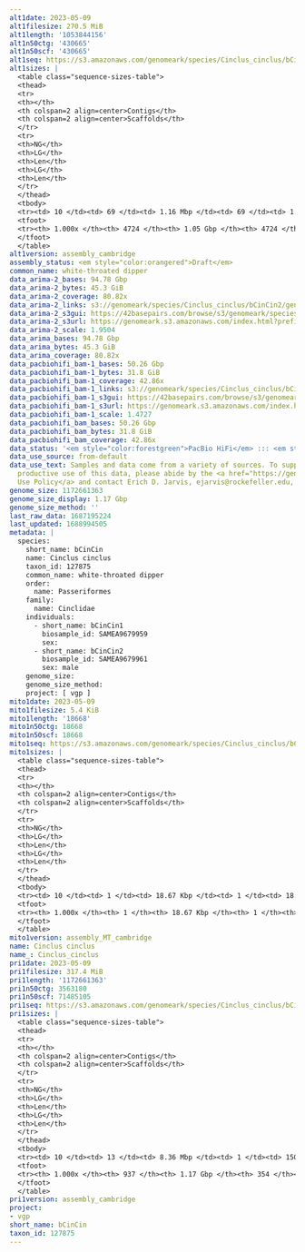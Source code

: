 ```yaml
---
alt1date: 2023-05-09
alt1filesize: 270.5 MiB
alt1length: '1053844156'
alt1n50ctg: '430665'
alt1n50scf: '430665'
alt1seq: https://s3.amazonaws.com/genomeark/species/Cinclus_cinclus/bCinCin1/assembly_cambridge/bCinCin1.alt.asm.20230509.fasta.gz
alt1sizes: |
  <table class="sequence-sizes-table">
  <thead>
  <tr>
  <th></th>
  <th colspan=2 align=center>Contigs</th>
  <th colspan=2 align=center>Scaffolds</th>
  </tr>
  <tr>
  <th>NG</th>
  <th>LG</th>
  <th>Len</th>
  <th>LG</th>
  <th>Len</th>
  </tr>
  </thead>
  <tbody>
  <tr><td> 10 </td><td> 69 </td><td> 1.16 Mbp </td><td> 69 </td><td> 1.16 Mbp </td></tr><tr><td> 20 </td><td> 177 </td><td> 0.83 Mbp </td><td> 177 </td><td> 0.83 Mbp </td></tr><tr><td> 30 </td><td> 322 </td><td> 0.65 Mbp </td><td> 322 </td><td> 0.65 Mbp </td></tr><tr><td> 40 </td><td> 503 </td><td> 0.52 Mbp </td><td> 503 </td><td> 0.52 Mbp </td></tr><tr style="background-color:#cccccc;"><td> 50 </td><td> 726 </td><td> 430.67 Kbp </td><td> 726 </td><td> 430.67 Kbp </td></tr><tr><td> 60 </td><td> 999 </td><td> 343.45 Kbp </td><td> 999 </td><td> 343.45 Kbp </td></tr><tr><td> 70 </td><td> 1346 </td><td> 266.51 Kbp </td><td> 1346 </td><td> 266.51 Kbp </td></tr><tr><td> 80 </td><td> 1813 </td><td> 187.56 Kbp </td><td> 1813 </td><td> 187.56 Kbp </td></tr><tr><td> 90 </td><td> 2548 </td><td> 107.16 Kbp </td><td> 2548 </td><td> 107.16 Kbp </td></tr><tr><td> 100 </td><td> 4724 </td><td> 7.08 Kbp </td><td> 4724 </td><td> 7.08 Kbp </td></tr></tbody>
  <tfoot>
  <tr><th> 1.000x </th><th> 4724 </th><th> 1.05 Gbp </th><th> 4724 </th><th> 1.05 Gbp </th></tr>
  </tfoot>
  </table>
alt1version: assembly_cambridge
assembly_status: <em style="color:orangered">Draft</em>
common_name: white-throated dipper
data_arima-2_bases: 94.78 Gbp
data_arima-2_bytes: 45.3 GiB
data_arima-2_coverage: 80.82x
data_arima-2_links: s3://genomeark/species/Cinclus_cinclus/bCinCin2/genomic_data/arima/<br>
data_arima-2_s3gui: https://42basepairs.com/browse/s3/genomeark/species/Cinclus_cinclus/bCinCin2/genomic_data/arima/
data_arima-2_s3url: https://genomeark.s3.amazonaws.com/index.html?prefix=species/Cinclus_cinclus/bCinCin2/genomic_data/arima/
data_arima-2_scale: 1.9504
data_arima_bases: 94.78 Gbp
data_arima_bytes: 45.3 GiB
data_arima_coverage: 80.82x
data_pacbiohifi_bam-1_bases: 50.26 Gbp
data_pacbiohifi_bam-1_bytes: 31.8 GiB
data_pacbiohifi_bam-1_coverage: 42.86x
data_pacbiohifi_bam-1_links: s3://genomeark/species/Cinclus_cinclus/bCinCin1/genomic_data/pacbio_hifi/<br>
data_pacbiohifi_bam-1_s3gui: https://42basepairs.com/browse/s3/genomeark/species/Cinclus_cinclus/bCinCin1/genomic_data/pacbio_hifi/
data_pacbiohifi_bam-1_s3url: https://genomeark.s3.amazonaws.com/index.html?prefix=species/Cinclus_cinclus/bCinCin1/genomic_data/pacbio_hifi/
data_pacbiohifi_bam-1_scale: 1.4727
data_pacbiohifi_bam_bases: 50.26 Gbp
data_pacbiohifi_bam_bytes: 31.8 GiB
data_pacbiohifi_bam_coverage: 42.86x
data_status: '<em style="color:forestgreen">PacBio HiFi</em> ::: <em style="color:forestgreen">Arima</em>'
data_use_source: from-default
data_use_text: Samples and data come from a variety of sources. To support fair and
  productive use of this data, please abide by the <a href="https://genome10k.soe.ucsc.edu/data-use-policies/">Data
  Use Policy</a> and contact Erich D. Jarvis, ejarvis@rockefeller.edu, with any questions.
genome_size: 1172661363
genome_size_display: 1.17 Gbp
genome_size_method: ''
last_raw_data: 1687195224
last_updated: 1688994505
metadata: |
  species:
    short_name: bCinCin
    name: Cinclus cinclus
    taxon_id: 127875
    common_name: white-throated dipper
    order:
      name: Passeriformes
    family:
      name: Cinclidae
    individuals:
      - short_name: bCinCin1
        biosample_id: SAMEA9679959
        sex:
      - short_name: bCinCin2
        biosample_id: SAMEA9679961
        sex: male
    genome_size:
    genome_size_method:
    project: [ vgp ]
mito1date: 2023-05-09
mito1filesize: 5.4 KiB
mito1length: '18668'
mito1n50ctg: 18668
mito1n50scf: 18668
mito1seq: https://s3.amazonaws.com/genomeark/species/Cinclus_cinclus/bCinCin1/assembly_MT_cambridge/bCinCin1.MT.20230509.fasta.gz
mito1sizes: |
  <table class="sequence-sizes-table">
  <thead>
  <tr>
  <th></th>
  <th colspan=2 align=center>Contigs</th>
  <th colspan=2 align=center>Scaffolds</th>
  </tr>
  <tr>
  <th>NG</th>
  <th>LG</th>
  <th>Len</th>
  <th>LG</th>
  <th>Len</th>
  </tr>
  </thead>
  <tbody>
  <tr><td> 10 </td><td> 1 </td><td> 18.67 Kbp </td><td> 1 </td><td> 18.67 Kbp </td></tr><tr><td> 20 </td><td> 1 </td><td> 18.67 Kbp </td><td> 1 </td><td> 18.67 Kbp </td></tr><tr><td> 30 </td><td> 1 </td><td> 18.67 Kbp </td><td> 1 </td><td> 18.67 Kbp </td></tr><tr><td> 40 </td><td> 1 </td><td> 18.67 Kbp </td><td> 1 </td><td> 18.67 Kbp </td></tr><tr style="background-color:#cccccc;"><td> 50 </td><td> 1 </td><td style="background-color:#ff8888;"> 18.67 Kbp </td><td> 1 </td><td style="background-color:#ff8888;"> 18.67 Kbp </td></tr><tr><td> 60 </td><td> 1 </td><td> 18.67 Kbp </td><td> 1 </td><td> 18.67 Kbp </td></tr><tr><td> 70 </td><td> 1 </td><td> 18.67 Kbp </td><td> 1 </td><td> 18.67 Kbp </td></tr><tr><td> 80 </td><td> 1 </td><td> 18.67 Kbp </td><td> 1 </td><td> 18.67 Kbp </td></tr><tr><td> 90 </td><td> 1 </td><td> 18.67 Kbp </td><td> 1 </td><td> 18.67 Kbp </td></tr><tr><td> 100 </td><td> 1 </td><td> 18.67 Kbp </td><td> 1 </td><td> 18.67 Kbp </td></tr></tbody>
  <tfoot>
  <tr><th> 1.000x </th><th> 1 </th><th> 18.67 Kbp </th><th> 1 </th><th> 18.67 Kbp </th></tr>
  </tfoot>
  </table>
mito1version: assembly_MT_cambridge
name: Cinclus cinclus
name_: Cinclus_cinclus
pri1date: 2023-05-09
pri1filesize: 317.4 MiB
pri1length: '1172661363'
pri1n50ctg: 3563180
pri1n50scf: 71485105
pri1seq: https://s3.amazonaws.com/genomeark/species/Cinclus_cinclus/bCinCin1/assembly_cambridge/bCinCin1.pri.asm.20230509.fasta.gz
pri1sizes: |
  <table class="sequence-sizes-table">
  <thead>
  <tr>
  <th></th>
  <th colspan=2 align=center>Contigs</th>
  <th colspan=2 align=center>Scaffolds</th>
  </tr>
  <tr>
  <th>NG</th>
  <th>LG</th>
  <th>Len</th>
  <th>LG</th>
  <th>Len</th>
  </tr>
  </thead>
  <tbody>
  <tr><td> 10 </td><td> 13 </td><td> 8.36 Mbp </td><td> 1 </td><td> 150.94 Mbp </td></tr><tr><td> 20 </td><td> 29 </td><td> 6.72 Mbp </td><td> 2 </td><td> 117.95 Mbp </td></tr><tr><td> 30 </td><td> 48 </td><td> 5.48 Mbp </td><td> 3 </td><td> 115.18 Mbp </td></tr><tr><td> 40 </td><td> 73 </td><td> 4.26 Mbp </td><td> 5 </td><td> 74.36 Mbp </td></tr><tr style="background-color:#cccccc;"><td> 50 </td><td> 103 </td><td style="background-color:#88ff88;"> 3.56 Mbp </td><td> 6 </td><td style="background-color:#88ff88;"> 71.49 Mbp </td></tr><tr><td> 60 </td><td> 141 </td><td> 2.73 Mbp </td><td> 8 </td><td> 36.51 Mbp </td></tr><tr><td> 70 </td><td> 190 </td><td> 2.11 Mbp </td><td> 13 </td><td> 22.06 Mbp </td></tr><tr><td> 80 </td><td> 258 </td><td> 1.39 Mbp </td><td> 19 </td><td> 15.24 Mbp </td></tr><tr><td> 90 </td><td> 365 </td><td> 0.83 Mbp </td><td> 30 </td><td> 5.22 Mbp </td></tr><tr><td> 100 </td><td> 937 </td><td> 1.00 Kbp </td><td> 354 </td><td> 1.00 Kbp </td></tr></tbody>
  <tfoot>
  <tr><th> 1.000x </th><th> 937 </th><th> 1.17 Gbp </th><th> 354 </th><th> 1.17 Gbp </th></tr>
  </tfoot>
  </table>
pri1version: assembly_cambridge
project:
- vgp
short_name: bCinCin
taxon_id: 127875
---
```

